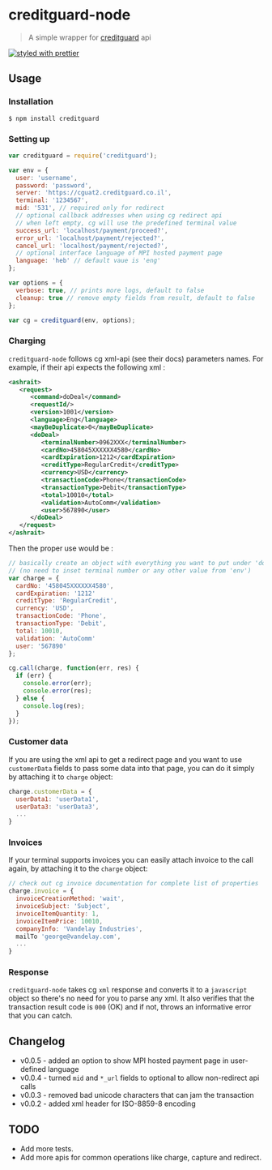 # creditguard-node

> A simple wrapper for [creditguard](http://creditguard.co.il) api

[![styled with prettier](https://img.shields.io/badge/styled_with-prettier-ff69b4.svg)](https://github.com/prettier/prettier)

## Usage

### Installation

```
$ npm install creditguard
```

### Setting up

```js
var creditguard = require('creditguard');

var env = {
  user: 'username',
  password: 'password',
  server: 'https://cguat2.creditguard.co.il',
  terminal: '1234567',
  mid: '531', // required only for redirect
  // optional callback addresses when using cg redirect api
  // when left empty, cg will use the predefined terminal value
  success_url: 'localhost/payment/proceed?',
  error_url: 'localhost/payment/rejected?',
  cancel_url: 'localhost/payment/rejected?',
  // optional interface language of MPI hosted payment page
  language: 'heb' // default vaue is 'eng'
};

var options = {
  verbose: true, // prints more logs, default to false
  cleanup: true // remove empty fields from result, default to false
};

var cg = creditguard(env, options);
```

### Charging

`creditguard-node` follows cg xml-api (see their docs) parameters names. For example, if their api expects the following xml :

```xml
<ashrait>
   <request>
      <command>doDeal</command>
      <requestId/>
      <version>1001</version>
      <language>Eng</language>
      <mayBeDuplicate>0</mayBeDuplicate>
      <doDeal>
         <terminalNumber>0962XXX</terminalNumber>
         <cardNo>458045XXXXXX4580</cardNo>
         <cardExpiration>1212</cardExpiration>
         <creditType>RegularCredit</creditType>
         <currency>USD</currency>
         <transactionCode>Phone</transactionCode>
         <transactionType>Debit</transactionType>
         <total>10010</total>
         <validation>AutoComm</validation>
         <user>567890</user>
      </doDeal>
   </request>
</ashrait>
```

Then the proper use would be :

```js
// basically create an object with everything you want to put under 'doDeal' element
// (no need to inset terminal number or any other value from 'env')
var charge = {
  cardNo: '458045XXXXXX4580',
  cardExpiration: '1212'
  creditType: 'RegularCredit',
  currency: 'USD',
  transactionCode: 'Phone',
  transactionType: 'Debit',
  total: 10010,
  validation: 'AutoComm'
  user: '567890'
};

cg.call(charge, function(err, res) {
  if (err) {
    console.error(err);
    console.error(res);
  } else {
    console.log(res);
  }
});
```

### Customer data

If you are using the xml api to get a redirect page and you want to use `customerData` fields to pass some data into that page, you can do it simply by attaching it to `charge` object:

```js
charge.customerData = {
  userData1: 'userData1',
  userData3: 'userData3',
  ...
}
```

### Invoices

If your terminal supports invoices you can easily attach invoice to the call again, by attaching it to the `charge` object:

```js
// check out cg invoice documentation for complete list of properties
charge.invoice = {
  invoiceCreationMethod: 'wait',
  invoiceSubject: 'Subject',
  invoiceItemQuantity: 1,
  invoiceItemPrice: 10010,
  companyInfo: 'Vandelay Industries',
  mailTo 'george@vandelay.com',
  ...
}
```

### Response

`creditguard-node` takes cg `xml` response and converts it to a `javascript` object so there's no need for you to parse any xml. It also verifies that the transaction result code is `000` (OK) and if not, throws an informative error that you can catch.

## Changelog

* v0.0.5 - added an option to show MPI hosted payment page in user-defined language
* v0.0.4 - turned `mid` and `*_url` fields to optional to allow non-redirect api calls
* v0.0.3 - removed bad unicode characters that can jam the transaction
* v0.0.2 - added xml header for ISO-8859-8 encoding

## TODO

* Add more tests.
* Add more apis for common operations like charge, capture and redirect.
